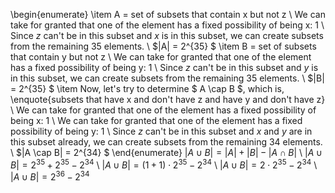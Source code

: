 \begin{enumerate}
\item A = set of subsets that contain x but not z \\
We can take for granted that one of the element has a fixed possibility of being x: 1 \\
Since $z$ can't be in this subset and $x$ is in this subset, we can create subsets from the remaining 35 elements. \\
$|A| = 2^{35} $
	\item B = set of subsets that contain y but not z \\
	      We can take for granted that one of the element has a fixed possibility of being y: 1 \\
	      Since $z$ can't be in this subset and $y$ is in this subset, we can create subsets from the remaining 35 elements. \\
$|B| = 2^{35} $
	\item Now, let's try to determine $ A \cap B $, which is, \enquote{subsets that have x and don't have z and have y and don't have z} \\
	      We can take for granted that one of the element has a fixed possibility of being x: 1 \\
	      We can take for granted that one of the element has a fixed possibility of being y: 1 \\
	      Since $z$ can't be in this subset and $x$ and $y$ are in this subset already, we can create subsets from the remaining 34 elements. \\
$|A \cap B| = 2^{34} $
\end{enumerate}
$|A \cup B| = |A| + |B| - |A \cap B|$ \\
$|A \cup B| = 2^{35} + 2^{35} - 2^{34}$ \\
$|A \cup B| = (1+1) \cdot 2^{35} - 2^{34}$ \\
$|A \cup B| = 2 \cdot 2^{35} - 2^{34}$ \\
$|A \cup B| = 2^{36} - 2^{34}$
